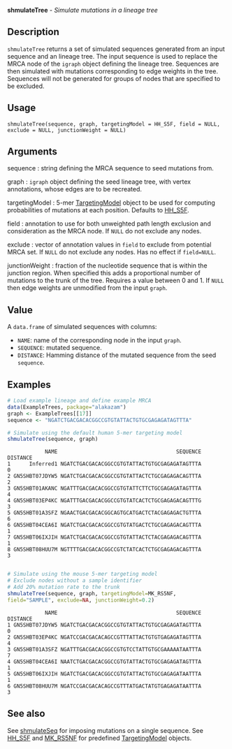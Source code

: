 





**shmulateTree** - *Simulate mutations in a lineage tree*

Description
--------------------

`shmulateTree` returns a set of simulated sequences generated from an input sequence and an
lineage tree. The input sequence is used to replace the MRCA node of the `igraph` object
defining the lineage tree. Sequences are then simulated with mutations corresponding to edge 
weights in the tree. Sequences will not be generated for groups of nodes that are specified 
to be excluded.


Usage
--------------------
```
shmulateTree(sequence, graph, targetingModel = HH_S5F, field = NULL,
exclude = NULL, junctionWeight = NULL)
```

Arguments
-------------------

sequence
:   string defining the MRCA sequence to seed mutations from.

graph
:   `igraph` object defining the seed lineage tree, with 
vertex annotations, whose edges are to be recreated.

targetingModel
:   5-mer [TargetingModel](TargetingModel-class.md) object to be used for computing 
probabilities of mutations at each position. Defaults to
[HH_S5F](HH_S5F.md).

field
:   annotation to use for both unweighted path length exclusion and
consideration as the MRCA node. If `NULL` do not exclude 
any nodes.

exclude
:   vector of annotation values in `field` to exclude from potential
MRCA set. If `NULL` do not exclude any nodes. 
Has no effect if `field=NULL`.

junctionWeight
:   fraction of the nucleotide sequence that is within the junction 
region. When specified this adds a proportional number of  
mutations to the trunk of the tree. Requires a value between 
0 and 1. If `NULL` then edge weights are unmodified
from the input `graph`.




Value
-------------------

A `data.frame` of simulated sequences with columns:

+  `NAME`:      name of the corresponding node in the input 
`graph`.  
+  `SEQUENCE`:  mutated sequence.
+  `DISTANCE`:  Hamming distance of the mutated sequence from 
the seed `sequence`.




Examples
-------------------

```R
# Load example lineage and define example MRCA
data(ExampleTrees, package="alakazam")
graph <- ExampleTrees[[17]]
sequence <- "NGATCTGACGACACGGCCGTGTATTACTGTGCGAGAGATAGTTTA"

# Simulate using the default human 5-mer targeting model
shmulateTree(sequence, graph)

```


```
            NAME                                      SEQUENCE DISTANCE
1      Inferred1 NGATCTGACGACACGGCCGTGTATTACTGTGCGAGAGATAGTTTA        0
2 GN5SHBT07JDYW5 NGATCTGACGACACGGCCGTGTATTACTCTGCGAGAGACAGTTTA        2
3 GN5SHBT01AKANC NGATTTGACGACACGGCCGTGTATTCTTCTGCGAGAGATAGTTTA        4
4 GN5SHBT03EP4KC NGATTTGACGACACGGCCGTGTATCACTCTGCGAGAGACAGTTTG        3
5 GN5SHBT01A3SFZ NGAACTGACGACACGGCAGTGCATGACTCTACGAGAGACTGTTTA        6
6 GN5SHBT04CEA6I NGATCTGACGACACGGCCGTGTATGACTCTGCGAGAGACAGTTTA        1
7 GN5SHBT06IXJIH NGATCTGACGACACGGCCGTGTATTACTCTACGAGAGACAGTTTA        1
8 GN5SHBT08HUU7M NGTTTTGACGACACGGCCGTCTATCACTCTGCGAGAGACAGTTTA        3

```


```R

# Simulate using the mouse 5-mer targeting model
# Exclude nodes without a sample identifier
# Add 20% mutation rate to the trunk
shmulateTree(sequence, graph, targetingModel=MK_RS5NF,
field="SAMPLE", exclude=NA, junctionWeight=0.2)
```


```
            NAME                                      SEQUENCE DISTANCE
1 GN5SHBT07JDYW5 NGATCTGACGACACGGCCGTGTATTACTGTGCGAGAGATAGTTTA        0
2 GN5SHBT03EP4KC NGATCCGACGACACAGCCGTTTATTACTGTGTGAGAGATAGTTTA        4
3 GN5SHBT01A3SFZ NGATTTGACGACACGGCCGTGTCCTATTGTGCGAAAAATAATTTA        7
4 GN5SHBT04CEA6I NAATCTGACGACACGGCCGTGTATTACTGTGCGAGAGATAGTTTA        1
5 GN5SHBT06IXJIH NGATCTGACGACACGGCCGTGTATTACTGTGCGAGAGATAATTTA        1
6 GN5SHBT08HUU7M NGATCCGACGACACAGCCGTTTATGACTATGTGAGAGATAATTTA        3

```



See also
-------------------

See [shmulateSeq](shmulateSeq.md) for imposing mutations on a single sequence. 
See [HH_S5F](HH_S5F.md) and [MK_RS5NF](MK_RS5NF.md) for predefined 
[TargetingModel](TargetingModel-class.md) objects.



